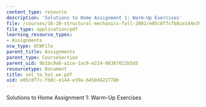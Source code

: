 ```yaml
---
content_type: resource
description: 'Solutions to Home Assignment 1: Warm-Up Exercises'
file: /courses/16-20-structural-mechanics-fall-2002/e05c8f7cfb8ce144e39ab458d422778b_sol_to_ha1_we.pdf
file_type: application/pdf
learning_resource_types:
- Assignments
ocw_type: OCWFile
parent_title: Assignments
parent_type: CourseSection
parent_uid: 9b1bc9a6-a1ce-1ac9-e214-06367022b5d5
resourcetype: Document
title: sol_to_ha1_we.pdf
uid: e05c8f7c-fb8c-e144-e39a-b458d422778b
---
```

Solutions to Home Assignment 1: Warm-Up Exercises

